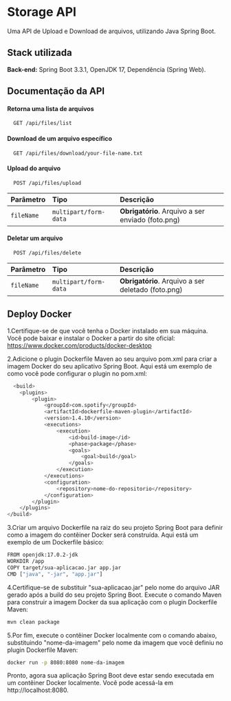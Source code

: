 
# Storage API

Uma API de Upload e Download de arquivos, utilizando Java Spring Boot.


## Stack utilizada

**Back-end:** Spring Boot 3.3.1, OpenJDK 17, Dependência (Spring Web).


## Documentação da API

#### Retorna uma lista de arquivos

```
  GET /api/files/list
```

#### Download de um arquivo específico

```
  GET /api/files/download/your-file-name.txt
```

#### Upload do arquivo

```
  POST /api/files/upload
```

| Parâmetro   | Tipo       | Descrição                                   |
| :---------- | :--------- | :------------------------------------------ |
| `fileName`      | `multipart/form-data` | **Obrigatório**. Arquivo a ser enviado (foto.png) |


#### Deletar um arquivo

```
  POST /api/files/delete
```

| Parâmetro   | Tipo       | Descrição                                          |
| :---------- | :--------- |:---------------------------------------------------|
| `fileName`      | `multipart/form-data` | **Obrigatório**. Arquivo a ser deletado (foto.png) |

## Deploy Docker

1.Certifique-se de que você tenha o Docker instalado em sua máquina. Você pode baixar e instalar o Docker a partir do site oficial: https://www.docker.com/products/docker-desktop

2.Adicione o plugin Dockerfile Maven ao seu arquivo pom.xml para criar a imagem Docker do seu aplicativo Spring Boot. Aqui está um exemplo de como você pode configurar o plugin no pom.xml:

```bash
  <build>
    <plugins>
        <plugin>
            <groupId>com.spotify</groupId>
            <artifactId>dockerfile-maven-plugin</artifactId>
            <version>1.4.10</version>
            <executions>
                <execution>
                    <id>build-image</id>
                    <phase>package</phase>
                    <goals>
                        <goal>build</goal>
                    </goals>
                </execution>
            </executions>
            <configuration>
                <repository>nome-do-repositorio</repository>
            </configuration>
        </plugin>
    </plugins>
</build>
```

3.Criar um arquivo Dockerfile na raiz do seu projeto Spring Boot para definir como a imagem do contêiner Docker será construída. Aqui está um exemplo de um Dockerfile básico:


```bash
FROM openjdk:17.0.2-jdk
WORKDIR /app
COPY target/sua-aplicacao.jar app.jar
CMD ["java", "-jar", "app.jar"]
```

4.Certifique-se de substituir "sua-aplicacao.jar" pelo nome do arquivo JAR gerado após a build do seu projeto Spring Boot. Execute o comando Maven para construir a imagem Docker da sua aplicação com o plugin Dockerfile Maven:

```bash
mvn clean package
```

5.Por fim, execute o contêiner Docker localmente com o comando abaixo, substituindo "nome-da-imagem" pelo nome da imagem que você definiu no plugin Dockerfile Maven:

```bash
docker run -p 8080:8080 nome-da-imagem
```

Pronto, agora sua aplicação Spring Boot deve estar sendo executada em um contêiner Docker localmente. Você pode acessá-la em http://localhost:8080.